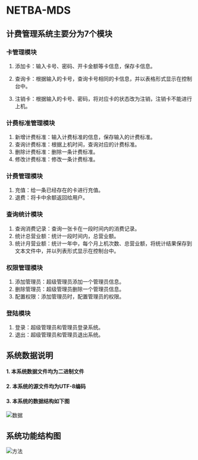 # NETBA-MDS

<!--Using C language realize a simple NETBAR MDS-->

<!--这是个使用C语言编写出来的一个简单的网吧收费管理系统-->

<!--适用于大一新生的大作业-->

## 计费管理系统主要分为7个模块

### 卡管理模块

1) 添加卡：输入卡号、密码、开卡金额等卡信息，保存卡信息。

2) 查询卡：根据输入的卡号，查询卡号相同的卡信息，并以表格形式显示在控制台中。

3) 注销卡：根据输入的卡号、密码，将对应卡的状态改为注销，注销卡不能进行上机。

### 计费标准管理模块

1. 新增计费标准：输入计费标准的信息，保存输入的计费标准。
2. 查询计费标准：根据上机时间，查询对应的计费标准。
3. 删除计费标准：删除一条计费标准。
4. 修改计费标准：修改一条计费标准。

### 计费管理模块

1.  充值：给一条已经存在的卡进行充值。
2. 退费：将卡中余额返回给用户。

###  查询统计模块

1. 查询消费记录：查询一张卡在一段时间内的消费记录。
2. 统计总营业额：统计一段时间内，总营业额。
3. 统计月营业额：统计一年中，每个月上机次数、总营业额，将统计结果保存到文本文件中，并以列表形式显示在控制台中。

### 权限管理模块

1. 添加管理员：超级管理员添加一个管理员信息。
2. 删除管理员：超级管理员删除一个管理员信息。
3. 配置权限：添加管理员时，配置管理员的权限。

### 登陆模块

1. 登录：超级管理员和管理员登录系统。
2. 退出：超级管理员和管理员退出系统。

## **系统数据说明**

#### 1. 本系统数据文件均为二进制文件

#### 2. 本系统的源文件均为UTF-8编码

#### 3. 本系统的数据结构如下图

![数据]([/README_PGN/数据.png](https://github.com/HzTTT/NETBA-MDS/blob/main/README_PGN/%E6%95%B0%E6%8D%AE.png))

## 系统功能结构图

![方法]([/REMEAD_PGN/方法.png](https://github.com/HzTTT/NETBA-MDS/blob/main/README_PGN/%E6%95%B0%E6%8D%AE.png))
